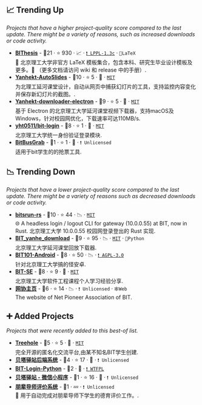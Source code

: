 ## 📈 Trending Up

_Projects that have a higher project-quality score compared to the last update. There might be a variety of reasons, such as increased downloads or code activity._

- <b><a href="https://bithesis.bitnp.net">BIThesis</a></b>  - 🥇21 ·  ⭐ 930 · 📈 · <code><a href="https://tldrlegal.com/search?query=LPPL-1.3c">❗️&nbsp;LPPL-1.3c</a></code> · <code>📜LaTeX</code><br>📖 北京理工大学非官方 LaTeX 模板集合，包含本科、研究生毕业设计模板及更多。🎉 （更多文档请访问 wiki 和 release 中的手册）.
- <b><a href="https://learn.ruc.edu.kg">Yanhekt-AutoSlides</a></b>  - 🥇10 ·  ⭐ 5 · 🐣 · <code><a href="https://tldrlegal.com/license/mit-license">MIT</a></code><br>为北理工延河课堂设计，自动从网页中捕获幻灯片的工具，支持监控内容变化并保存新幻灯片的截图。.
- <b><a href="https://it.ruc.edu.kg/software">Yanhekt-downloader-electron</a></b>  - 🥇9 ·  ⭐ 5 · 🐣 · <code><a href="https://tldrlegal.com/license/mit-license">MIT</a></code><br>基于 Electron 的北京理工大学延河课堂视频下载器，支持macOS及Windows，针对校园网优化，下载速率可达110MB/s.
- <b><a href="https://github.com/yht0511/bit-login">yht0511/bit-login</a></b>  - 🥇8 ·  ⭐ 1 · 🐣 · <code><a href="https://tldrlegal.com/license/mit-license">MIT</a></code><br>北京理工大学统一身份验证登录模块.
- <b><a href="https://github.com/YaphetLee2002/BitBusGrab">BitBusGrab</a></b>  - 🥉1 ·  ⭐ 1 · 🐣 · <code>❗&nbsp;Unlicensed</code><br>适用于bit学生的的抢票工具.

## 📉 Trending Down

_Projects that have a lower project-quality score compared to the last update. There might be a variety of reasons such as decreased downloads or code activity._

- <b><a href="https://crates.io/crates/bitsrun">bitsrun-rs</a></b>  - 🥈10 ·  ⭐ 44 · 📉 · <code><a href="https://tldrlegal.com/license/mit-license">MIT</a></code><br>🌐 A headless login / logout CLI for gateway (10.0.0.55) at BIT, now in Rust. 北京理工大学 10.0.0.55 校园网登录登出的 Rust 实现.
- <b><a href="https://github.com/AuYang261/BIT_yanhe_download">BIT_yanhe_download</a></b>  - 🥇9 ·  ⭐ 95 · 📉 · <code><a href="https://tldrlegal.com/license/mit-license">MIT</a></code> · <code>🐍Python</code><br>北京理工大学延河课堂回放下载器.
- <b><a href="http://android.bit101.cn">BIT101-Android</a></b>  - 🥇8 ·  ⭐ 50 · 📉 · <code><a href="https://tldrlegal.com/license/gnu-affero-general-public-license-v3-agpl-3-0">❗️&nbsp;AGPL-3.0</a></code><br>针对北京理工大学搞的怪安卓.
- <b><a href="https://ri-nai-bit-se.github.io/BIT-SE/">BIT-SE</a></b>  - 🥇8 ·  ⭐ 9 · 🐣 · <code><a href="https://tldrlegal.com/license/mit-license">MIT</a></code><br>北京理工大学软件工程课程个人学习经验分享.
- <b><a href="https://www.bitnp.net/">网协主页</a></b>  - 🥇6 ·  ⭐ 14 · 📉 · <code>❗&nbsp;Unlicensed</code> · <code>🕸️Web</code><br>The website of Net Pioneer Association of BIT.

## ➕ Added Projects

_Projects that were recently added to this best-of list._

- <b><a href="https://treehole.club">Treehole</a></b>  - 🥈5 ·  ⭐ 5 · 🐣 · <code><a href="https://tldrlegal.com/license/mit-license">MIT</a></code><br>完全开源的匿名化交流平台,由某不知名BIT学生创建.
- <b><a href="https://mp.weixin.qq.com/s/g1bzBHUI6CbSlYjWN1BnOw">贝塔驿站后端系统</a></b>  - 🥉4 ·  ⭐ 17 · 🐣 · <code>❗&nbsp;Unlicensed</code><br>
- <b><a href="https://github.com/Ri-Nai/BIT-Login-Python">BIT-Login-Python</a></b>  - 🥉2 · 🐣 · <code><a href="https://tldrlegal.com/search?query=WTFPL">❗️&nbsp;WTFPL</a></code><br>
- <b><a href="https://mp.weixin.qq.com/s/g1bzBHUI6CbSlYjWN1BnOw">贝塔驿站 - 微信小程序</a></b>  - 🥉1 ·  ⭐ 16 · 🐣 · <code>❗&nbsp;Unlicensed</code><br>
- <b><a href="https://github.com/Ri-Nai/BIT-Peer-Mentor-Evaluation">朋辈导师评价系统</a></b>  - 🥉1 · 💤 · <code>❗&nbsp;Unlicensed</code><br>📝 用于自动完成对朋辈导师下学生的德育评价工作。.

